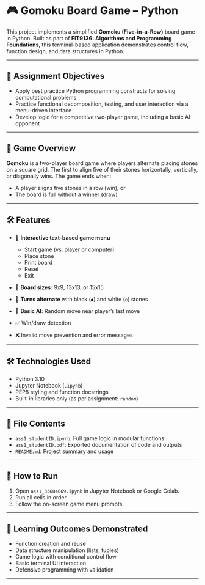# 🎮 Gomoku Board Game – Python

This project implements a simplified **Gomoku (Five-in-a-Row)** board game in Python.
Built as part of **FIT9136: Algorithms and Programming Foundations**, this terminal-based application demonstrates control flow, function design, and data structures in Python.

---

## 🎯 Assignment Objectives

-  Apply best practice Python programming constructs for solving computational problems
- Practice functional decomposition, testing, and user interaction via a menu-driven interface
- Develop logic for a competitive two-player game, including a basic AI opponent

---

## 🧩 Game Overview

**Gomoku** is a two-player board game where players alternate placing stones on a square grid. The first to align five of their stones horizontally, vertically, or diagonally wins. The game ends when:
- A player aligns five stones in a row (win), or
- The board is full without a winner (draw)

---

## 🛠 Features

- 🧭 **Interactive text-based game menu**
  - Start game (vs. player or computer)
  - Place stone
  - Print board
  - Reset
  - Exit

- 📐 **Board sizes:** 9x9, 13x13, or 15x15
- 🔁 **Turns alternate** with black (`●`) and white (`○`) stones
- 🤖 **Basic AI**: Random move near player’s last move
- ✅ Win/draw detection
- ❌ Invalid move prevention and error messages

---

## 🛠 Technologies Used

- Python 3.10
- Jupyter Notebook (`.ipynb`)
- PEP8 styling and function docstrings
- Built-in libraries only (as per assignment: `random`)

---

## 📁 File Contents

- `ass1_studentID.ipynb`: Full game logic in modular functions
- `ass1_studentID.pdf`: Exported documentation of code and outputs
- `README.md`: Project summary and usage

---

## 🚀 How to Run

1. Open `ass1_33684669.ipynb` in Jupyter Notebook or Google Colab.
2. Run all cells in order.
3. Follow the on-screen game menu prompts.

---

## 🧠 Learning Outcomes Demonstrated

- Function creation and reuse
- Data structure manipulation (lists, tuples)
- Game logic with conditional control flow
- Basic terminal UI interaction
- Defensive programming with validation

---


